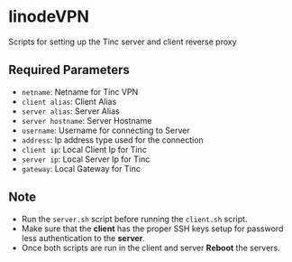 # linodeVPN
Scripts for setting up the Tinc server and client reverse proxy

## Required Parameters

- `netname`: Netname for Tinc VPN
- `client alias`: Client Alias
- `server alias`: Server Alias
- `server hostname`: Server Hostname
- `username`: Username for connecting to Server
- `address`: Ip address type used for the connection
- `client ip`: Local Client Ip for Tinc
- `server ip`: Local Server Ip for Tinc
- `gateway`: Local Gateway for Tinc

## Note
* Run the `server.sh` script before running the `client.sh` script.
* Make sure that the **client** has the proper SSH keys setup for password less authentication to the **server**.
* Once both scripts are run in the client and server **Reboot** the servers.
